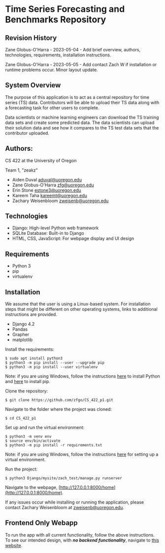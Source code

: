 # Time Series Forecasting and Benchmarks Repository

## Revision History

Zane Globus-O'Harra - 2023-05-04 - Add brief overview, authors,
technologies, requirements, installation instructions.

Zane Globus-O'Harra - 2023-05-05 - Add contact Zach W if installation or
runtime problems occur. Minor layout update.

## System Overview

The purpose of this application is to act as a central repository for time series (TS) data. 
Contributors will be able to upload their TS data along with a forecasting task for other users 
to complete. 

Data scientists or machine learning engineers can download the TS training data sets and 
create some predicted data. The data scientists can upload their solution data and see how it 
compares to the TS test data sets that the contributor uploaded.

## Authors: 

CS 422 at the University of Oregon 

Team 1, "zeakz"

* Aiden Duval <aduval@uoregon.edu>
* Zane Globus-O'Harra <zfg@uoregon.edu>
* Erin Stone <estone3@uoregon.edu>
* Kareem Taha <kareemt@uoregon.edu>
* Zachary Weisenbloom <zweisenb@uoregon.edu>

## Technologies

* Django: High-level Python web framework
* SQLite Database: Built-in to Django
* HTML, CSS, JavaScript: For webpage display and UI design

## Requirements 

* Python 3
* pip
* virtualenv

## Installation

We assume that the user is using a Linux-based system. For installation steps that might be
different on other operating systems, links to additional instructions are provided.

* Django 4.2
* Pandas
* Grapher
* matplotlib

Install the requirements:

```
$ sudo apt install python3
$ python3 -m pip install --user --upgrade pip
$ python3 -m pip install --user virtualenv
```

Note: if you are using Windows, follow the instructions [here](https://www.python.org/downloads/) 
to install Python and [here](https://pip.pypa.io/en/stable/installation/) to install pip.

Clone the repository:

```
$ git clone https://github.com/zfgo/CS_422_p1.git
```

Navigate to the folder where the project was cloned:

```
$ cd CS_422_p1
```

Set up and run the virtual environment:

```
$ python3 -m venv env 
$ source env/bin/activate
$ python3 -m pip install -r requirements.txt
```

Note: if you are using Windows, follow the instructions 
[here](https://packaging.python.org/en/latest/guides/installing-using-pip-and-virtual-environments/) 
for setting up a virtual environment.

Run the project:

```
$ python3 Django/mysite/zach_test/manage.py runserver
```

Navigate to the webpage,
[http://127.0.0.1:8000/home](http://127.0.0.1:8000/home).

If any issues occur while installing or running the application, please
contact Zachary Weisenbloom at <zweisenb@uoregon.edu>.

## Frontend Only Webapp

To run the app with all current functionality, follow the above
instructions. To see our intended design, with ***no backend
functionality***, navigate to 
[this website](https://pages.uoregon.edu/estone3/webapp/userchoose.html).